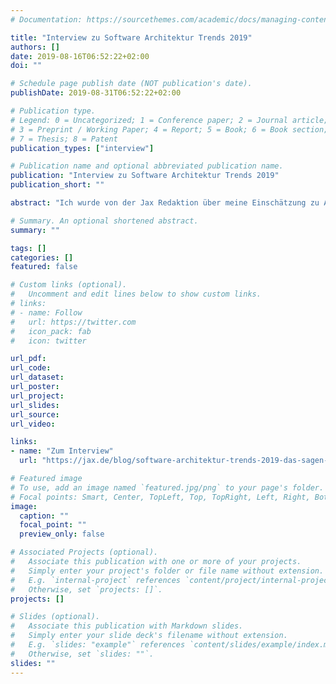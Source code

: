 ```yaml
---
# Documentation: https://sourcethemes.com/academic/docs/managing-content/

title: "Interview zu Software Architektur Trends 2019"
authors: []
date: 2019-08-16T06:52:22+02:00
doi: ""

# Schedule page publish date (NOT publication's date).
publishDate: 2019-08-31T06:52:22+02:00

# Publication type.
# Legend: 0 = Uncategorized; 1 = Conference paper; 2 = Journal article;
# 3 = Preprint / Working Paper; 4 = Report; 5 = Book; 6 = Book section;
# 7 = Thesis; 8 = Patent
publication_types: ["interview"]

# Publication name and optional abbreviated publication name.
publication: "Interview zu Software Architektur Trends 2019"
publication_short: ""

abstract: "Ich wurde von der Jax Redaktion über meine Einschätzung zu Architektur-Trends, unterbelichteten Themen jenseits der Trends und den Aufgaben eines modernen Software-Architekten interviewt."

# Summary. An optional shortened abstract.
summary: ""

tags: []
categories: []
featured: false

# Custom links (optional).
#   Uncomment and edit lines below to show custom links.
# links:
# - name: Follow
#   url: https://twitter.com
#   icon_pack: fab
#   icon: twitter

url_pdf:
url_code:
url_dataset:
url_poster:
url_project:
url_slides:
url_source:
url_video:

links:
- name: "Zum Interview"
  url: "https://jax.de/blog/software-architektur-trends-2019-das-sagen-die-experten/"

# Featured image
# To use, add an image named `featured.jpg/png` to your page's folder.
# Focal points: Smart, Center, TopLeft, Top, TopRight, Left, Right, BottomLeft, Bottom, BottomRight.
image:
  caption: ""
  focal_point: ""
  preview_only: false

# Associated Projects (optional).
#   Associate this publication with one or more of your projects.
#   Simply enter your project's folder or file name without extension.
#   E.g. `internal-project` references `content/project/internal-project/index.md`.
#   Otherwise, set `projects: []`.
projects: []

# Slides (optional).
#   Associate this publication with Markdown slides.
#   Simply enter your slide deck's filename without extension.
#   E.g. `slides: "example"` references `content/slides/example/index.md`.
#   Otherwise, set `slides: ""`.
slides: ""
---
```

